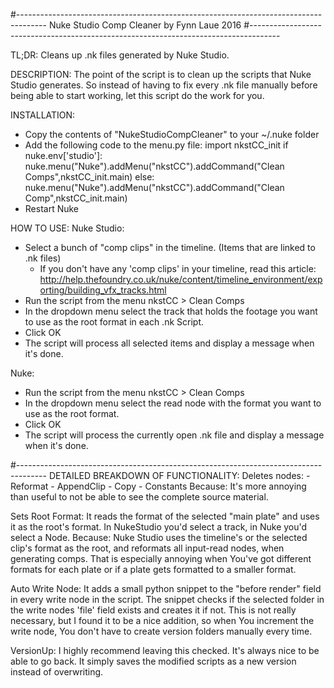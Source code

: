 #-------------------------------------------------------------------------------------
Nuke Studio Comp Cleaner
by Fynn Laue 2016
#-------------------------------------------------------------------------------------

TL;DR:
Cleans up .nk files generated by Nuke Studio.

DESCRIPTION:
The point of the script is to clean up the scripts that Nuke Studio generates.
So instead of having to fix every .nk file manually before being able to start working, let this script do the work for you.


INSTALLATION: 
- Copy the contents of "NukeStudioCompCleaner" to your ~/.nuke folder
- Add the following code to the menu.py file:
import nkstCC_init
if nuke.env['studio']: nuke.menu("Nuke").addMenu("nkstCC").addCommand("Clean Comps",nkstCC_init.main)
else: nuke.menu("Nuke").addMenu("nkstCC").addCommand("Clean Comp",nkstCC_init.main)
- Restart Nuke


HOW TO USE:
Nuke Studio:
- Select a bunch of "comp clips" in the timeline. (Items that are linked to .nk files)
    - If you don't have any 'comp clips' in your timeline, read this article: http://help.thefoundry.co.uk/nuke/content/timeline_environment/exporting/building_vfx_tracks.html
- Run the script from the menu nkstCC > Clean Comps
- In the dropdown menu select the track that holds the footage you want to use as the root format in each .nk Script.
- Click OK
- The script will process all selected items and display a message when it's done.

Nuke:
- Run the script from the menu nkstCC > Clean Comps
- In the dropdown menu select the read node with the format you want to use as the root format.
- Click OK
- The script will process the currently open .nk file and display a message when it's done.


#-------------------------------------------------------------------------------------
DETAILED BREAKDOWN OF FUNCTIONALITY:
Deletes nodes:
    - Reformat
    - AppendClip
    - Copy
    - Constants
Because:
    It's more annoying than useful to not be able to see the complete source material.


Sets Root Format:
    It reads the format of the selected "main plate" and uses it as the root's format.
    In NukeStudio you'd select a track, in Nuke you'd select a Node.
Because:
    Nuke Studio uses the timeline's or the selected clip's format as the root, and reformats all input-read nodes, when generating comps.
    That is especially annoying when You've got different formats for each plate or if a plate gets formatted to a smaller format.

Auto Write Node:
    It adds a small python snippet to the "before render" field in every write node in the script. 
    The snippet checks if the selected folder in the write nodes 'file' field exists and creates it if not.
    This is not really necessary, but I found it to be a nice addition, so when You increment the write node, You don't have to create version folders manually every time.

VersionUp:
    I highly recommend leaving this checked. It's always nice to be able to go back.
    It simply saves the modified scripts as a new version instead of overwriting.